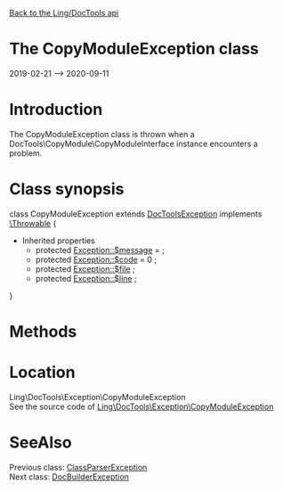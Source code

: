 [Back to the Ling/DocTools api](https://github.com/lingtalfi/DocTools/blob/master/doc/api/Ling/DocTools.md)



The CopyModuleException class
================
2019-02-21 --> 2020-09-11






Introduction
============

The CopyModuleException class is thrown when a DocTools\CopyModule\CopyModuleInterface instance
encounters a problem.



Class synopsis
==============


class <span class="pl-k">CopyModuleException</span> extends [DocToolsException](https://github.com/lingtalfi/DocTools/blob/master/doc/api/Ling/DocTools/Exception/DocToolsException.md) implements [\Throwable](http://php.net/manual/en/class.throwable.php) {

- Inherited properties
    - protected  [Exception::$message](#property-message) =  ;
    - protected  [Exception::$code](#property-code) = 0 ;
    - protected  [Exception::$file](#property-file) ;
    - protected  [Exception::$line](#property-line) ;

}






Methods
==============






Location
=============
Ling\DocTools\Exception\CopyModuleException<br>
See the source code of [Ling\DocTools\Exception\CopyModuleException](https://github.com/lingtalfi/DocTools/blob/master/Exception/CopyModuleException.php)



SeeAlso
==============
Previous class: [ClassParserException](https://github.com/lingtalfi/DocTools/blob/master/doc/api/Ling/DocTools/Exception/ClassParserException.md)<br>Next class: [DocBuilderException](https://github.com/lingtalfi/DocTools/blob/master/doc/api/Ling/DocTools/Exception/DocBuilderException.md)<br>
